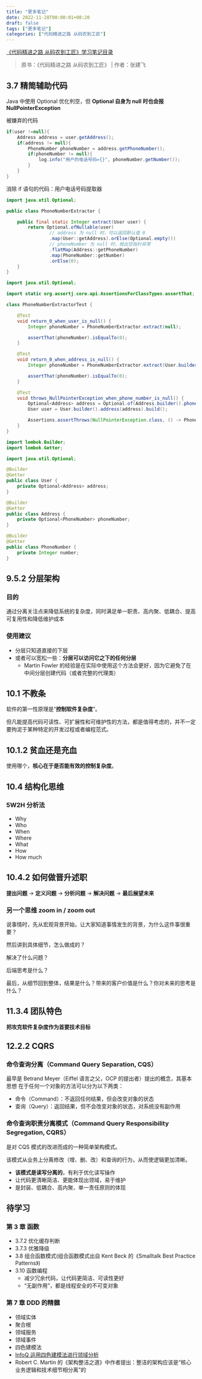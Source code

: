 ```yaml
---
title: "更多笔记"
date: 2022-11-28T00:00:01+08:20
draft: false
tags: ["更多笔记"]
categories: ["代码精进之路 从码农到工匠"]
---
```


[《代码精进之路 从码农到工匠》学习笔记目录](../dir)

> 原书：《代码精进之路 从码农到工匠》 | 作者：张建飞

## 3.7 精简辅助代码

Java 中使用 Optional 优化判空，但 **Optional 自身为 null 时也会报 NullPointerException**

被嫌弃的代码

```java
if(user !=null){
    Address address = user.getAddress();
    if(address != null){
        PhoneNumber phoneNumber = address.getPhoneNumber();
        if(phoneNumber != null){
            log.info("用户的电话号码={}", phoneNumber.getNumber());
        }
    }
}
```

消除 if 语句的代码：用户电话号码提取器

```java
import java.util.Optional;

public class PhoneNumberExtractor {

    public final static Integer extract(User user) {
        return Optional.ofNullable(user)
                // address 为 null 时，可以返回默认值 0
                .map(User::getAddress).orElse(Optional.empty())
                // phoneNumber 为 null 时，抛出空指针异常
                .flatMap(Address::getPhoneNumber)
                .map(PhoneNumber::getNumber)
                .orElse(0);
    }
}
```

```java
import java.util.Optional;

import static org.assertj.core.api.AssertionsForClassTypes.assertThat;

class PhoneNumberExtractorTest {

    @Test
    void return_0_when_user_is_null() {
        Integer phoneNumber = PhoneNumberExtractor.extract(null);

        assertThat(phoneNumber).isEqualTo(0);
    }

    @Test
    void return_0_when_address_is_null() {
        Integer phoneNumber = PhoneNumberExtractor.extract(User.builder().address(null).build());

        assertThat(phoneNumber).isEqualTo(0);
    }

    @Test
    void throws_NullPointerException_when_phone_number_is_null() {
        Optional<Address> address = Optional.of(Address.builder().phoneNumber(null).build());
        User user = User.builder().address(address).build();

        Assertions.assertThrows(NullPointerException.class, () -> PhoneNumberExtractor.extract(user));
    }
}
```

```java
import lombok.Builder;
import lombok.Getter;

import java.util.Optional;

@Builder
@Getter
public class User {
    private Optional<Address> address;
}

@Builder
@Getter
public class Address {
    private Optional<PhoneNumber> phoneNumber;
}

@Builder
@Getter
public class PhoneNumber {
    private Integer number;
}
```

## 9.5.2 分层架构

### 目的

通过分离关注点来降低系统的复杂度，同时满足单一职责、高内聚、低耦合、提高可复用性和降低维护成本

### 使用建议

- 分层只知道直接的下层
- 或者可以宽松一些：**分层可以访问它之下的任何分层**
  - Martin Fowler 的经验是在实际中使用这个方法会更好，因为它避免了在中间分层创建代码（或者完整的代理类）

## 10.1 不教条

软件的第一性原理是“**控制软件复杂度**”。

但凡能提高代码可读性、可扩展性和可维护性的方法，都是值得考虑的，并不一定要拘泥于某种特定的开发过程或者编程范式。

## 10.1.2 贫血还是充血

使用哪个，**核心在于是否能有效的控制复杂度**。

## 10.4 结构化思维

### 5W2H 分析法

- Why
- Who
- When
- Where
- What
- How
- How much

## 10.4.2 如何做晋升述职

**提出问题** -> **定义问题** -> **分析问题** -> **解决问题** -> **最后展望未来**

### 另一个思维 zoom in / zoom out

说事情时，先从宏观背景开始，让大家知道事情发生的背景，为什么这件事很重要？

然后讲到具体细节，怎么做成的？

解决了什么问题？

后端思考是什么？

最后，从细节回到整体，结果是什么？带来的客户价值是什么？你对未来的思考是什么？

## 11.3.4 团队特色

**把攻克软件复杂度作为首要技术目标**

## 12.2.2 CQRS

### 命令查询分离（Command Query Separation, CQS）

最早是 Betrand Meyer（Eiffel 语言之父，OCP 的提出者）提出的概念，其基本思想
在于任何一个对象的方法可以分为以下两类：

- 命令（Command）：不返回任何结果，但会改变对象的状态
- 查询（Query）：返回结果，但不会改变对象的状态，对系统没有副作用

### 命令查询职责分离模式（Command Query Responsibility Segregation, CQRS）

是对 CQS 模式的改进而成的一种简单架构模式。

该模式从业务上分离修改（增、删、改）和查询的行为，从而使逻辑更加清晰。

- **该模式是读写分离的**，有利于优化读写操作
- 让代码更清晰简洁、更能体现出领域，易于维护
- 是封装、低耦合、高内聚、单一责任原则的体现

## 待学习

### 第 3 章 函数

- 3.7.2 优化缓存判断
- 3.7.3 优雅降级
- 3.8 组合函数模式(组合函数模式出自 Kent Beck 的《Smalltalk Best Practice Patterns》)
- 3.10 函数编程
  - 减少冗余代码，让代码更简洁、可读性更好
  - “无副作用”，都是线程安全的不可变对象

### 第 7 章 DDD 的精髓

- 领域实体
- 聚合根
- 领域服务
- 领域事件
- 四色建模法
- [InfoQ 运用四色建模法进行领域分析](https://www.infoq.cn/article/xh-four-color-modeling)
- Robert C. Martin 的《架构整洁之道》中作者提出：整洁的架构应该是“核心业务逻辑和技术细节相分离”的